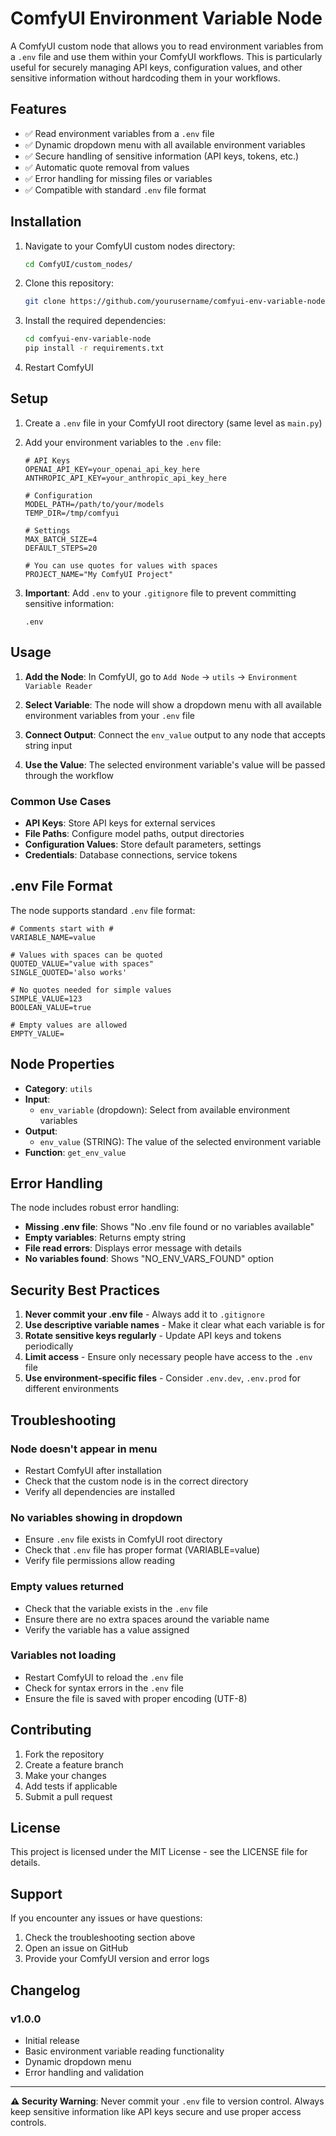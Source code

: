 # ComfyUI Environment Variable Node

A ComfyUI custom node that allows you to read environment variables from a `.env` file and use them within your ComfyUI workflows. This is particularly useful for securely managing API keys, configuration values, and other sensitive information without hardcoding them in your workflows.

## Features

- ✅ Read environment variables from a `.env` file
- ✅ Dynamic dropdown menu with all available environment variables
- ✅ Secure handling of sensitive information (API keys, tokens, etc.)
- ✅ Automatic quote removal from values
- ✅ Error handling for missing files or variables
- ✅ Compatible with standard `.env` file format

## Installation

1. Navigate to your ComfyUI custom nodes directory:
   ```bash
   cd ComfyUI/custom_nodes/
   ```

2. Clone this repository:
   ```bash
   git clone https://github.com/yourusername/comfyui-env-variable-node.git
   ```

3. Install the required dependencies:
   ```bash
   cd comfyui-env-variable-node
   pip install -r requirements.txt
   ```

4. Restart ComfyUI

## Setup

1. Create a `.env` file in your ComfyUI root directory (same level as `main.py`)

2. Add your environment variables to the `.env` file:
   ```env
   # API Keys
   OPENAI_API_KEY=your_openai_api_key_here
   ANTHROPIC_API_KEY=your_anthropic_api_key_here
   
   # Configuration
   MODEL_PATH=/path/to/your/models
   TEMP_DIR=/tmp/comfyui
   
   # Settings
   MAX_BATCH_SIZE=4
   DEFAULT_STEPS=20
   
   # You can use quotes for values with spaces
   PROJECT_NAME="My ComfyUI Project"
   ```

3. **Important**: Add `.env` to your `.gitignore` file to prevent committing sensitive information:
   ```gitignore
   .env
   ```

## Usage

1. **Add the Node**: In ComfyUI, go to `Add Node` → `utils` → `Environment Variable Reader`

2. **Select Variable**: The node will show a dropdown menu with all available environment variables from your `.env` file

3. **Connect Output**: Connect the `env_value` output to any node that accepts string input

4. **Use the Value**: The selected environment variable's value will be passed through the workflow

### Common Use Cases

- **API Keys**: Store API keys for external services
- **File Paths**: Configure model paths, output directories
- **Configuration Values**: Store default parameters, settings
- **Credentials**: Database connections, service tokens

## .env File Format

The node supports standard `.env` file format:

```env
# Comments start with #
VARIABLE_NAME=value

# Values with spaces can be quoted
QUOTED_VALUE="value with spaces"
SINGLE_QUOTED='also works'

# No quotes needed for simple values
SIMPLE_VALUE=123
BOOLEAN_VALUE=true

# Empty values are allowed
EMPTY_VALUE=
```

## Node Properties

- **Category**: `utils`
- **Input**: 
  - `env_variable` (dropdown): Select from available environment variables
- **Output**: 
  - `env_value` (STRING): The value of the selected environment variable
- **Function**: `get_env_value`

## Error Handling

The node includes robust error handling:

- **Missing .env file**: Shows "No .env file found or no variables available"
- **Empty variables**: Returns empty string
- **File read errors**: Displays error message with details
- **No variables found**: Shows "NO_ENV_VARS_FOUND" option

## Security Best Practices

1. **Never commit your .env file** - Always add it to `.gitignore`
2. **Use descriptive variable names** - Make it clear what each variable is for
3. **Rotate sensitive keys regularly** - Update API keys and tokens periodically
4. **Limit access** - Ensure only necessary people have access to the `.env` file
5. **Use environment-specific files** - Consider `.env.dev`, `.env.prod` for different environments

## Troubleshooting

### Node doesn't appear in menu
- Restart ComfyUI after installation
- Check that the custom node is in the correct directory
- Verify all dependencies are installed

### No variables showing in dropdown
- Ensure `.env` file exists in ComfyUI root directory
- Check that `.env` file has proper format (VARIABLE=value)
- Verify file permissions allow reading

### Empty values returned
- Check that the variable exists in the `.env` file
- Ensure there are no extra spaces around the variable name
- Verify the variable has a value assigned

### Variables not loading
- Restart ComfyUI to reload the `.env` file
- Check for syntax errors in the `.env` file
- Ensure the file is saved with proper encoding (UTF-8)

## Contributing

1. Fork the repository
2. Create a feature branch
3. Make your changes
4. Add tests if applicable
5. Submit a pull request

## License

This project is licensed under the MIT License - see the LICENSE file for details.

## Support

If you encounter any issues or have questions:

1. Check the troubleshooting section above
2. Open an issue on GitHub
3. Provide your ComfyUI version and error logs

## Changelog

### v1.0.0
- Initial release
- Basic environment variable reading functionality
- Dynamic dropdown menu
- Error handling and validation

---

**⚠️ Security Warning**: Never commit your `.env` file to version control. Always keep sensitive information like API keys secure and use proper access controls.
